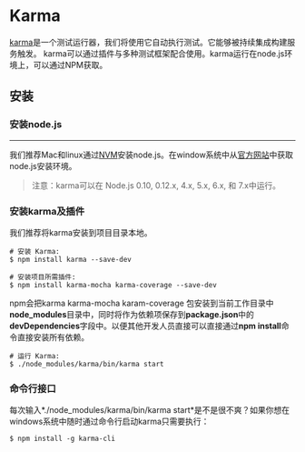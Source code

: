 # Karma

[karma](https://karma-runner.github.io/1.0/index.html)是一个测试运行器，我们将使用它自动执行测试。它能够被持续集成构建服务触发。
karma可以通过插件与多种测试框架配合使用。karma运行在node.js环境上，可以通过NPM获取。

## 安装

### 安装node.js

-----
我们推荐Mac和linux通过[NVM](https://github.com/creationix/nvm)安装node.js。在window系统中从[官方网站](https://nodejs.org/en/)中获取node.js安装环境。

> 注意：karma可以在 Node.js 0.10, 0.12.x, 4.x, 5.x, 6.x, 和 7.x中运行。

### 安装karma及插件

我们推荐将karma安装到项目目录本地。

```
# 安装 Karma:
$ npm install karma --save-dev

# 安装项目所需插件:
$ npm install karma-mocha karma-coverage --save-dev
```
npm会把karma karma-mocha karam-coverage 包安装到当前工作目录中**node_modules**目录中，同时将作为依赖项保存到**package.json**中的**devDependencies**字段中。以便其他开发人员直接可以直接通过**npm install**命令直接安装所有依赖。

```
# 运行 Karma:
$ ./node_modules/karma/bin/karma start
```

### 命令行接口

每次输入*./node_modules/karma/bin/karma start*是不是很不爽？如果你想在windows系统中随时通过命令行启动karma只需要执行：
```
$ npm install -g karma-cli
```